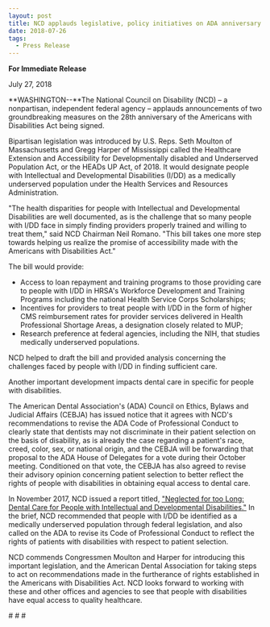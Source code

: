 ```yaml
---
layout: post
title: NCD applauds legislative, policy initiatives on ADA anniversary
date: 2018-07-26
tags:
  - Press Release
---
```


**For Immediate Release**

July 27, 2018

**WASHINGTON--**The National Council on Disability (NCD) – a nonpartisan, independent federal agency – applauds announcements of two groundbreaking measures on the 28th anniversary of the Americans with Disabilities Act being signed.

Bipartisan legislation was introduced by U.S. Reps. Seth Moulton of Massachusetts and Gregg Harper of Mississippi called the Healthcare Extension and Accessibility for Developmentally disabled and Underserved Population Act, or the HEADs UP Act, of 2018. It would designate people with Intellectual and Developmental Disabilities (I/DD) as a medically underserved population under the Health Services and Resources Administration.

"The health disparities for people with Intellectual and Developmental Disabilities are well documented, as is the challenge that so many people with I/DD face in simply finding providers properly trained and willing to treat them," said NCD Chairman Neil Romano. "This bill takes one more step towards helping us realize the promise of accessibility made with the Americans with Disabilities Act."

The bill would provide:

- Access to loan repayment and training programs to those providing care to people with I/DD in HRSA's Workforce Development and Training Programs including the national Health Service Corps Scholarships;
- Incentives for providers to treat people with I/DD in the form of higher CMS reimbursement rates for provider services delivered in Health Professional Shortage Areas, a designation closely related to MUP;
- Research preference at federal agencies, including the NIH, that studies medically underserved populations.

NCD helped to draft the bill and provided analysis concerning the challenges faced by people with I/DD in finding sufficient care.

Another important development impacts dental care in specific for people with disabilities.

The American Dental Association's (ADA) Council on Ethics, Bylaws and Judicial Affairs (CEBJA) has issued notice that it agrees with NCD's recommendations to revise the ADA Code of Professional Conduct to clearly state that dentists may not discriminate in their patient selection on the basis of disability, as is already the case regarding a patient's race, creed, color, sex, or national origin, and the CEBJA will be forwarding that proposal to the ADA House of Delegates for a vote during their October meeting. Conditioned on that vote, the CEBJA has also agreed to revise their advisory opinion concerning patient selection to better reflect the rights of people with disabilities in obtaining equal access to dental care.

In November 2017, NCD issued a report titled, ["Neglected for too Long: Dental Care for People with Intellectual and Developmental Disabilities."](https://ncd.gov/publications/2017/dental-issue-brief) In the brief, NCD recommended that people with I/DD be identified as a medically underserved population through federal legislation, and also called on the ADA to revise its Code of Professional Conduct to reflect the rights of patients with disabilities with respect to patient selection.

NCD commends Congressmen Moulton and Harper for introducing this important legislation, and the American Dental Association for taking steps to act on recommendations made in the furtherance of rights established in the Americans with Disabilities Act. NCD looks forward to working with these and other offices and agencies to see that people with disabilities have equal access to quality healthcare.



\# # #
